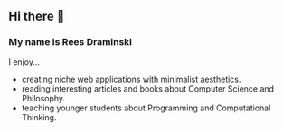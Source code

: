 ## Hi there 👋
### My name is Rees Draminski

I enjoy...
* creating niche web applications with minimalist aesthetics.
* reading interesting articles and books about Computer Science and Philosophy.
* teaching younger students about Programming and Computational Thinking.
